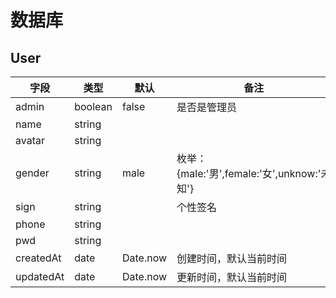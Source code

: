 # 数据库

## User

| 字段      | 类型    | 默认     | 备注                                        |
| --------- | ------- | -------- | ------------------------------------------- |
| admin     | boolean | false    | 是否是管理员                                |
| name      | string  |          |                                             |
| avatar    | string  |          |                                             |
| gender    | string  | male     | 枚举：{male:'男',female:'女',unknow:'未知'} |
| sign      | string  |          | 个性签名                                    |
| phone   | string  |          |                                             |
| pwd       | string  |          |                                             |
| createdAt | date    | Date.now | 创建时间，默认当前时间                      |
| updatedAt | date    | Date.now | 更新时间，默认当前时间                      |

